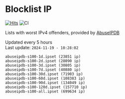 # Blocklist IP

[![Hits](https://hits.seeyoufarm.com/api/count/incr/badge.svg?url=https%3A%2F%2Fgithub.com%2Fborestad%2Fblocklist-ip%2F&count_bg=%2379C83D&title_bg=%23555555&icon=&icon_color=%23E7E7E7&title=hits&edge_flat=false)](https://hits.seeyoufarm.com)  ![CI](https://img.shields.io/github/workflow/status/borestad/blocklist-ip/CI?style=flat-square)

Lists with worst IPv4 offenders, provided by [AbuseIPDB](https://www.abuseipdb.com/)

<!-- FOOTER-PLACEHOLDER -->
Updated every 5 hours<br>
Last update: `2024-11-19 - 10:28:02`
```
abuseipdb-s100-1d.ipset (23851 ip)
abuseipdb-s100-2d.ipset (28090 ip)
abuseipdb-s100-3d.ipset (30805 ip)
abuseipdb-s100-7d.ipset (40880 ip)
abuseipdb-s100-30d.ipset (71903 ip)
abuseipdb-s100-60d.ipset (108383 ip)
abuseipdb-s100-90d.ipset (134049 ip)
abuseipdb-s100-120d.ipset (157710 ip)
abuseipdb-s100-all.ipset (699634 ip)
```
